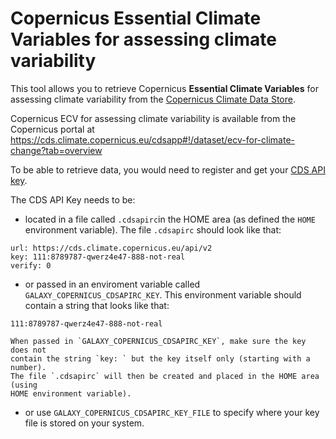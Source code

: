
# Copernicus Essential Climate Variables for assessing climate variability

This tool allows you to retrieve Copernicus **Essential Climate Variables** for assessing climate variability from the [Copernicus Climate Data Store](https://cds.climate.copernicus.eu/#!/home).

Copernicus ECV for assessing climate variability is available from the Copernicus portal at https://cds.climate.copernicus.eu/cdsapp#!/dataset/ecv-for-climate-change?tab=overview

To be able to retrieve data, you would need to register and get your [CDS API key](https://cds.climate.copernicus.eu/api-how-to).

The CDS API Key needs to be:
  - located in a file called `.cdsapirc`in the HOME area 
    (as defined the `HOME` environment variable). 
    The file `.cdsapirc` should look like that:

```
url: https://cds.climate.copernicus.eu/api/v2
key: 111:8789787-qwerz4e47-888-not-real
verify: 0
```
  - or passed in an enviroment variable called `GALAXY_COPERNICUS_CDSAPIRC_KEY`.
    This environment variable should contain a string that looks like that:
```
111:8789787-qwerz4e47-888-not-real
```
    When passed in `GALAXY_COPERNICUS_CDSAPIRC_KEY`, make sure the key does not
    contain the string `key: ` but the key itself only (starting with a number).
    The file `.cdsapirc` will then be created and placed in the HOME area (using
    HOME environment variable).
  - or use `GALAXY_COPERNICUS_CDSAPIRC_KEY_FILE` to specify where your key file 
    is stored on your system.

